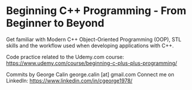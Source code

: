 # Beginning C++ Programming - From Beginner to Beyond
Get familiar with Modern C++ Object-Oriented Programming (OOP), STL skills and the workflow used when developing applications with C++. 

Code practice related to the Udemy.com course: https://www.udemy.com/course/beginning-c-plus-plus-programming/


Commits by
George Calin
george.calin [at] gmail.com
Connect me on LinkedIn: https://www.linkedin.com/in/cgeorge1978/
